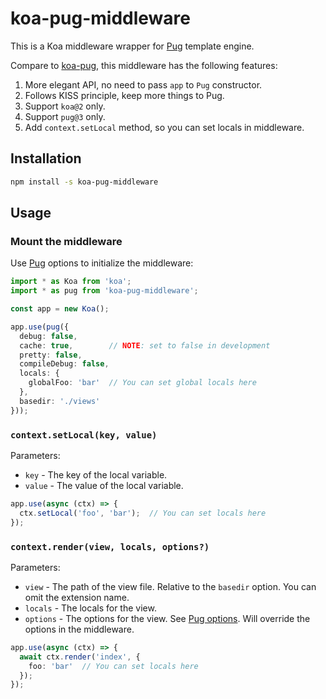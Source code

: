# koa-pug-middleware

This is a Koa middleware wrapper for [Pug](https://pugjs.org/) template engine.

Compare to [koa-pug](https://www.npmjs.com/package/koa-pug), this middleware has the following features:

1. More elegant API, no need to pass `app` to `Pug` constructor.
2. Follows KISS principle, keep more things to Pug.
3. Support `koa@2` only.
4. Support `pug@3` only.
5. Add `context.setLocal` method, so you can set locals in middleware.

## Installation

```bash
npm install -s koa-pug-middleware
```

## Usage

### Mount the middleware

Use [Pug](https://pugjs.org/api/reference.html) options to initialize the middleware:

```typescript
import * as Koa from 'koa';
import * as pug from 'koa-pug-middleware';

const app = new Koa();

app.use(pug({
  debug: false,
  cache: true,        // NOTE: set to false in development
  pretty: false,
  compileDebug: false,
  locals: {
    globalFoo: 'bar'  // You can set global locals here
  },
  basedir: './views'
}));
```

### `context.setLocal(key, value)`

Parameters:

- `key` - The key of the local variable.
- `value` - The value of the local variable.

```typescript
app.use(async (ctx) => {
  ctx.setLocal('foo', 'bar');  // You can set locals here
});
```

### `context.render(view, locals, options?)`

Parameters:

- `view` - The path of the view file. Relative to the `basedir` option. You can omit the extension name.
- `locals` - The locals for the view.
- `options` - The options for the view. See [Pug options](https://pugjs.org/api/reference.html#options). Will override the options in the middleware.

```typescript
app.use(async (ctx) => {
  await ctx.render('index', {
    foo: 'bar'  // You can set locals here
  });
});
```